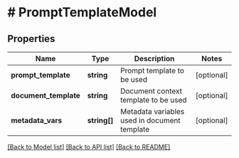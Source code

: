 # # PromptTemplateModel

## Properties

Name | Type | Description | Notes
------------ | ------------- | ------------- | -------------
**prompt_template** | **string** | Prompt template to be used | [optional]
**document_template** | **string** | Document context template to be used | [optional]
**metadata_vars** | **string[]** | Metadata variables used in document template | [optional]

[[Back to Model list]](../../README.md#models) [[Back to API list]](../../README.md#endpoints) [[Back to README]](../../README.md)
